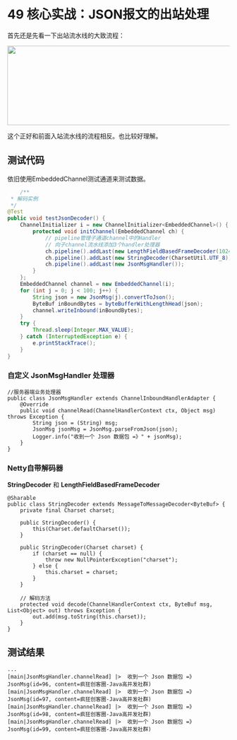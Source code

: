 # 49 核心实战：JSON报文的出站处理


首先还是先看一下出站流水线的大致流程：

<img src="https://oscimg.oschina.net/oscnet/up-290a65c1860d9fe8545cabb30044250505f.png" width=650 height=180>

这个正好和前面入站流水线的流程相反。也比较好理解。


## 测试代码

依旧使用EmbeddedChannel测试通道来测试数据。

```java
	/**
 * 解码实例
 */
@Test
public void testJsonDecoder() {
	ChannelInitializer i = new ChannelInitializer<EmbeddedChannel>() {
		protected void initChannel(EmbeddedChannel ch) {
			// pipeline管理子通道channel中的Handler
			// 向子channel流水线添加3个handler处理器
			ch.pipeline().addLast(new LengthFieldBasedFrameDecoder(1024, 0, 4, 0, 4));
			ch.pipeline().addLast(new StringDecoder(CharsetUtil.UTF_8));
			ch.pipeline().addLast(new JsonMsgHandler());
		}
	};
	EmbeddedChannel channel = new EmbeddedChannel(i);
	for (int j = 0; j < 100; j++) {
		String json = new JsonMsg(j).convertToJson();
		ByteBuf inBoundBytes = byteBufferWithLengthHead(json);
		channel.writeInbound(inBoundBytes);
	}
	try {
		Thread.sleep(Integer.MAX_VALUE);
	} catch (InterruptedException e) {
		e.printStackTrace();
	}
}
```

### 自定义 JsonMsgHandler 处理器

```
//服务器端业务处理器
public class JsonMsgHandler extends ChannelInboundHandlerAdapter {
	@Override
	public void channelRead(ChannelHandlerContext ctx, Object msg) throws Exception {
		String json = (String) msg;
		JsonMsg jsonMsg = JsonMsg.parseFromJson(json);
		Logger.info("收到一个 Json 数据包 =》" + jsonMsg);
	}
}
```

### Netty自带解码器

**StringDecoder** 和  **LengthFieldBasedFrameDecoder**

```
@Sharable
public class StringDecoder extends MessageToMessageDecoder<ByteBuf> {
	private final Charset charset;

	public StringDecoder() {
		this(Charset.defaultCharset());
	}

	public StringDecoder(Charset charset) {
		if (charset == null) {
			throw new NullPointerException("charset");
		} else {
			this.charset = charset;
		}
	}
	
	// 解码方法
	protected void decode(ChannelHandlerContext ctx, ByteBuf msg, List<Object> out) throws Exception {
		out.add(msg.toString(this.charset));
	}
}
```

## 测试结果

```
...
[main|JsonMsgHandler.channelRead] |>  收到一个 Json 数据包 =》JsonMsg(id=96, content=疯狂创客圈-Java高并发社群) 
[main|JsonMsgHandler.channelRead] |>  收到一个 Json 数据包 =》JsonMsg(id=97, content=疯狂创客圈-Java高并发社群) 
[main|JsonMsgHandler.channelRead] |>  收到一个 Json 数据包 =》JsonMsg(id=98, content=疯狂创客圈-Java高并发社群) 
[main|JsonMsgHandler.channelRead] |>  收到一个 Json 数据包 =》JsonMsg(id=99, content=疯狂创客圈-Java高并发社群) 
```